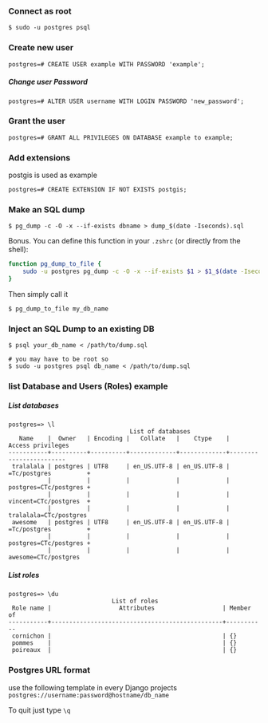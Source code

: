 ### Connect as root

```console
$ sudo -u postgres psql
```

### Create new user
```console
postgres=# CREATE USER example WITH PASSWORD 'example';
```

##### Change user Password
```console
postgres=# ALTER USER username WITH LOGIN PASSWORD 'new_password';
```

### Grant the user
```console
postgres=# GRANT ALL PRIVILEGES ON DATABASE example to example;
```

### Add extensions
postgis is used as example

```console
postgres=# CREATE EXTENSION IF NOT EXISTS postgis;
```

### Make an SQL dump
```console
$ pg_dump -c -O -x --if-exists dbname > dump_$(date -Iseconds).sql
```

Bonus. You can define this function in your `.zshrc` (or directly from the shell):

```bash
function pg_dump_to_file {
    sudo -u postgres pg_dump -c -O -x --if-exists $1 > $1_$(date -Iseconds).sql
}
```

Then simply call it

```console
$ pg_dump_to_file my_db_name
```

### Inject an SQL Dump to an existing DB
```console
$ psql your_db_name < /path/to/dump.sql

# you may have to be root so
$ sudo -u postgres psql db_name < /path/to/dump.sql
```

### list Database and Users (Roles) example

##### List databases 

```console
postgres=> \l
                                  List of databases
   Name    |  Owner   | Encoding |   Collate   |    Ctype    |   Access privileges    
-----------+----------+----------+-------------+-------------+------------------------
 tralalala | postgres | UTF8     | en_US.UTF-8 | en_US.UTF-8 | =Tc/postgres          +
           |          |          |             |             | postgres=CTc/postgres +
           |          |          |             |             | vincent=CTc/postgres  +
           |          |          |             |             | tralalala=CTc/postgres
 awesome   | postgres | UTF8     | en_US.UTF-8 | en_US.UTF-8 | =Tc/postgres          +
           |          |          |             |             | postgres=CTc/postgres +
           |          |          |             |             | awesome=CTc/postgres

```

##### List roles
```console
postgres=> \du
                             List of roles
 Role name |                   Attributes                   | Member of 
-----------+------------------------------------------------+-----------
 cornichon |                                                | {}
 pommes    |                                                | {}
 poireaux  |                                                | {}

```

### Postgres URL format
use the following template in every Django projects `postgres://username:password@hostname/db_name`

To quit just type `\q`
